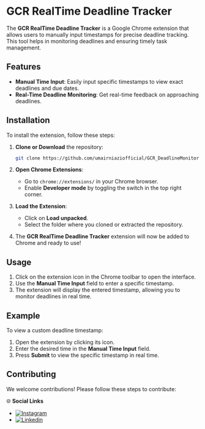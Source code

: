 # GCR RealTime Deadline Tracker

The **GCR RealTime Deadline Tracker** is a Google Chrome extension that allows users to manually input timestamps for precise deadline tracking. This tool helps in monitoring deadlines and ensuring timely task management.

## Features

- **Manual Time Input**: Easily input specific timestamps to view exact deadlines and due dates.
- **Real-Time Deadline Monitoring**: Get real-time feedback on approaching deadlines.

## Installation

To install the extension, follow these steps:

1. **Clone or Download** the repository:
   ```bash
   git clone https://github.com/umairniaziofficial/GCR_DeadlineMonitor.git
2. **Open Chrome Extensions**:
   - Go to `chrome://extensions/` in your Chrome browser.
   - Enable **Developer mode** by toggling the switch in the top right corner.

3. **Load the Extension**:
   - Click on **Load unpacked**.
   - Select the folder where you cloned or extracted the repository.

4. The **GCR RealTime Deadline Tracker** extension will now be added to Chrome and ready to use!

## Usage

1. Click on the extension icon in the Chrome toolbar to open the interface.
2. Use the **Manual Time Input** field to enter a specific timestamp.
3. The extension will display the entered timestamp, allowing you to monitor deadlines in real time.

## Example

To view a custom deadline timestamp:

1. Open the extension by clicking its icon.
2. Enter the desired time in the **Manual Time Input** field.
3. Press **Submit** to view the specific timestamp in real time.

## Contributing

We welcome contributions! Please follow these steps to contribute:

🌐 **Social Links**

- [![Instagram](https://img.shields.io/badge/Instagram-%40nizzypedia-red)](https://www.instagram.com/nizzypedia/)
- [![Linkedin](https://img.shields.io/badge/Linkedin-%40nizzypedia-blue)](https://www.linkedin.com/in/nizzypedia/)
